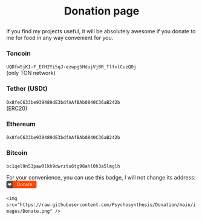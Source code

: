<h1>
  <p align="center">Donation page</p>
</h1>
If you find my projects useful, it will be absolutely awesome if you donate to me for food in any way convenient for you.

### Toncoin
`UQDfwSjKI-F_EfH2Yi5qJ-ezwpg5HdujVjBR_TlfxlCuzQOj` \
(only TON network)

### Tether (USDt)
`0x8feC633be939489dE3bdfAAfBAb0840C36aB242b` \
(ERC20)

### Ethereum
`0x8feC633be939489dE3bdfAAfBAb0840C36aB242b`

### Bitcoin
`bc1qel9n53paw0lkh9dwrztu6tg98ahl0h3a5lmglh`


For your convenience, you can use this badge, I will not change its address: \
 <img src="images/Donate.png" />


 `<img src="https://raw.githubusercontent.com/Psychosynthesis/Donation/main/images/Donate.png" />`
